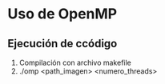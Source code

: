 # Uso de OpenMP

## Ejecución de ccódigo

1. Compilación con archivo makefile
2. ./omp <path_imagen> <numero_threads>
